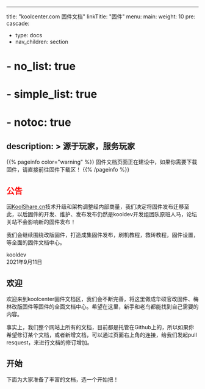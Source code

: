 
---
title: "koolcenter.com 固件文档"
linkTitle: "固件"
menu:
  main:
    weight: 10
    pre: <i class="fas fa-wifi"></i>
cascade:
- type: docs
- nav_children: section
# - no_list: true
# - simple_list: true
# - notoc: true
description: >
    源于玩家，服务玩家
---

{{% pageinfo color="warning" %}}
固件文档页面正在建设中，如果你需要下载固件，请直接前往固件下载区！
{{% /pageinfo %}}


## <font style="color:red">公告</font>

因[KoolShare.cn](https://www.koolshare.cn)技术升级和架构调整经内部商量，我们决定将固件发布迁移至此，以后固件的开发、维护、发布发布仍然是kooldev开发组团队原班人马，论坛关站不会影响新的固件发布！

我们会继续围绕改版固件，打造成集固件发布，刷机教程，救砖教程，固件设置，等全面的固件文档中心。

<div style="text-align:left">kooldev</div>
<div style="text-align:left">2021年9月11日</div>

## 欢迎

欢迎来到koolcenter固件文档区，我们会不断完善，将这里做成华硕官改固件、梅林改版固件等固件的全面文档中心。希望在这里，新手和老鸟都能找到自己需要的内容。

事实上，我们整个网站上所有的文档，目前都是托管在Github上的，所以如果你希望修订某个文档，或者新增文档，可以通过页面右上角的连接，给我们发起pull resquest，来进行文档的修订增加。

## 开始

下面为大家准备了丰富的文档，选一个开始把！
